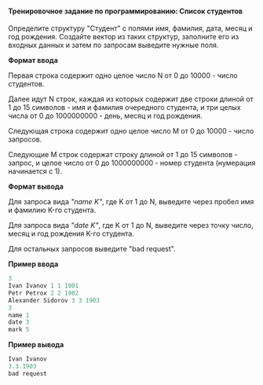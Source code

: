 #### Тренировочное задание по программированию: Список студентов ####

Определите структуру "Студент" с полями имя, фамилия, дата, месяц и год рождения. Создайте вектор из таких структур, заполните его из входных данных и затем по запросам выведите нужные поля.

**Формат ввода**

Первая строка содержит одно целое число N от 0 до 10000 - число студентов.

Далее идут N строк, каждая из которых содержит две строки длиной от 1 до 15 символов - имя и фамилия очередного студента, и три целых числа от 0 до 1000000000 - день, месяц и год рождения.

Следующая строка содержит одно целое число M от 0 до 10000 - число запросов.

Следующие M строк содержат строку длиной от 1 до 15 символов - запрос, и целое число от 0 до 1000000000 - номер студента (нумерация начинается с 1).

**Формат вывода**

Для запроса вида *"name K"*, где K от 1 до N, выведите через пробел имя и фамилию K-го студента.

Для запроса вида *"date K"*, где K от 1 до N, выведите через точку число, месяц и год рождения K-го студента.

Для остальных запросов выведите "bad request".

**Пример ввода**
```objectivec
3
Ivan Ivanov 1 1 1901
Petr Petrox 2 2 1902
Alexander Sidorov 3 3 1903
3
name 1
date 3
mark 5
```
**Пример вывода**
```objectivec
Ivan Ivanov
3.3.1903
bad request
```